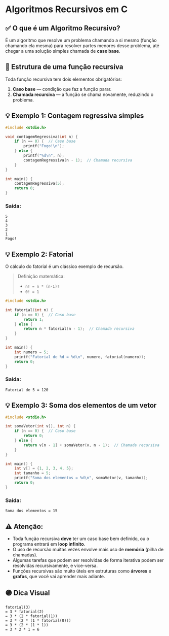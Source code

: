 
#  Algoritmos Recursivos em C

## ✅ O que é um Algoritmo Recursivo?

É um algoritmo que resolve um problema chamando a si mesmo (função chamando ela mesma) para resolver partes menores desse problema, até chegar a uma solução simples chamada de **caso base**.

## 🧩 Estrutura de uma função recursiva

Toda função recursiva tem dois elementos obrigatórios:
1. **Caso base** — condição que faz a função parar.
2. **Chamada recursiva** — a função se chama novamente, reduzindo o problema.

## 💡 Exemplo 1: Contagem regressiva simples

```c
#include <stdio.h>

void contagemRegressiva(int n) {
    if (n == 0) {  // Caso base
        printf("Fogo!\n");
    } else {
        printf("%d\n", n);
        contagemRegressiva(n - 1);  // Chamada recursiva
    }
}

int main() {
    contagemRegressiva(5);
    return 0;
}
```

### Saída:
```
5
4
3
2
1
Fogo!
```

## 💡 Exemplo 2: Fatorial

O cálculo do fatorial é um clássico exemplo de recursão.

> Definição matemática:
> - `n! = n * (n-1)!`
> - `0! = 1`

```c
#include <stdio.h>

int fatorial(int n) {
    if (n == 0) {  // Caso base
        return 1;
    } else {
        return n * fatorial(n - 1);  // Chamada recursiva
    }
}

int main() {
    int numero = 5;
    printf("Fatorial de %d = %d\n", numero, fatorial(numero));
    return 0;
}
```

### Saída:
```
Fatorial de 5 = 120
```

## 💡 Exemplo 3: Soma dos elementos de um vetor

```c
#include <stdio.h>

int somaVetor(int v[], int n) {
    if (n == 0) {  // Caso base
        return 0;
    } else {
        return v[n - 1] + somaVetor(v, n - 1);  // Chamada recursiva
    }
}

int main() {
    int v[] = {1, 2, 3, 4, 5};
    int tamanho = 5;
    printf("Soma dos elementos = %d\n", somaVetor(v, tamanho));
    return 0;
}
```

### Saída:
```
Soma dos elementos = 15
```

## ⚠️ Atenção:

- Toda função recursiva **deve** ter um caso base bem definido, ou o programa entrará em **loop infinito**.
- O uso de recursão muitas vezes envolve mais uso de **memória** (pilha de chamadas).
- Algumas tarefas que podem ser resolvidas de forma iterativa podem ser resolvidas recursivamente, e vice-versa.
- Funções recursivas são muito úteis em estruturas como **árvores** e **grafos**, que você vai aprender mais adiante.

## 🟣 Dica Visual

```
fatorial(3)
= 3 * fatorial(2)
= 3 * (2 * fatorial(1))
= 3 * (2 * (1 * fatorial(0)))
= 3 * (2 * (1 * 1))
= 3 * 2 * 1 = 6
```
